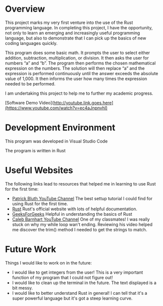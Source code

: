 # Overview

This project marks my very first venture into the use of the Rust programming language. In completing this project, I have the opportunity, not only to learn an emerging and increasingly useful programming language, but also to demonstrate that I can pick up the basics of new coding languages quickly.

This program does some basic math. It prompts the user to select either addition, subtraction, multiplication, or division. It then asks the user for numbers “a” and “b”. The program then performs the chosen mathematical expression on the numbers. The solution will then replace “a” and the expression is performed continuously until the answer exceeds the absolute value of 1,000. It then informs the user how many times the expression needed to be performed.

I am undertaking this project to help me to further my academic progress.

[Software Demo Video](http://youtube.link.goes.here](https://www.youtube.com/watch?v=ec4aJnpnvhI)

# Development Environment

This program was developed in Visual Studio Code

The program is written in Rust

# Useful Websites

The following links lead to resources that helped me in learning to use Rust for the first time:
* [Patrick Bluth YouTube Channel](https://www.youtube.com/watch?v=SigbqtVQnyI) The best settup tutorial I could find for using Rust for the first time.
* [Rust](https://www.rust-lang.org/learn) Rust's official website with lots of helpful documentation.
* [GeeksForGeeks](https://www.geeksforgeeks.org/variables-in-rust/) Helpful in understanding the basics of Rust
* [Caleb Barnhart YouTube Channel](https://www.youtube.com/watch?v=D4Qrz15tVfk) One of my classmates! I was really stuck on why my while loop wan't ending. Reviewing his video helped me discover the trim() method I needed to get the strings to match.

# Future Work

Things I would like to work on in the future:
* I would like to get integers from the user! This is a very important function of my program that I could not figure out!
* I would like to clean up the terminal in the future. The text displayed is a bit messy.
* I would like to better understand Rust in general! I can tell that it's a super powerful language but it's got a steep learning curve.
